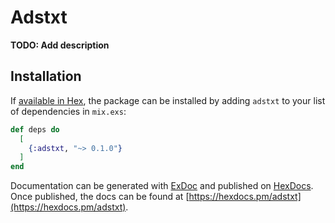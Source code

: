 # Adstxt

**TODO: Add description**

## Installation

If [available in Hex](https://hex.pm/docs/publish), the package can be installed
by adding `adstxt` to your list of dependencies in `mix.exs`:

```elixir
def deps do
  [
    {:adstxt, "~> 0.1.0"}
  ]
end
```

Documentation can be generated with [ExDoc](https://github.com/elixir-lang/ex_doc)
and published on [HexDocs](https://hexdocs.pm). Once published, the docs can
be found at [https://hexdocs.pm/adstxt](https://hexdocs.pm/adstxt).

